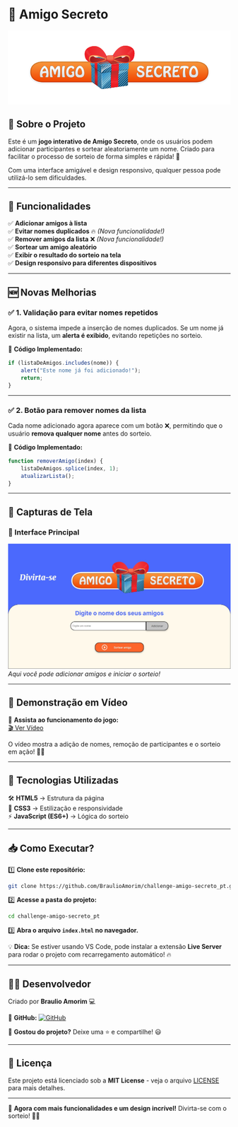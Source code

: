 # 🎁 Amigo Secreto

![Header Image](assets/amigo-secreto.png)

## 🌟 Sobre o Projeto

Este é um **jogo interativo de Amigo Secreto**, onde os usuários podem adicionar participantes e sortear aleatoriamente um nome. Criado para facilitar o processo de sorteio de forma simples e rápida! 🎉

Com uma interface amigável e design responsivo, qualquer pessoa pode utilizá-lo sem dificuldades.

---

## 🎯 Funcionalidades

✅ **Adicionar amigos à lista**  
✅ **Evitar nomes duplicados** 🔥 *(Nova funcionalidade!)*  
✅ **Remover amigos da lista** ❌ *(Nova funcionalidade!)*  
✅ **Sortear um amigo aleatório**  
✅ **Exibir o resultado do sorteio na tela**  
✅ **Design responsivo para diferentes dispositivos**  

---

## 🆕 Novas Melhorias

### ✅ **1. Validação para evitar nomes repetidos**
Agora, o sistema impede a inserção de nomes duplicados. Se um nome já existir na lista, um **alerta é exibido**, evitando repetições no sorteio.

🔎 **Código Implementado:**
```javascript
if (listaDeAmigos.includes(nome)) {
    alert("Este nome já foi adicionado!");
    return;
}
```

---

### ✅ **2. Botão para remover nomes da lista**
Cada nome adicionado agora aparece com um botão ❌, permitindo que o usuário **remova qualquer nome** antes do sorteio.

🔎 **Código Implementado:**
```javascript
function removerAmigo(index) {
    listaDeAmigos.splice(index, 1);
    atualizarLista();
}
```

---

## 🎨 Capturas de Tela

### 📌 Interface Principal  
![Interface](assets/jogo.jpg)  
*Aqui você pode adicionar amigos e iniciar o sorteio!*

---

## 🎥 Demonstração em Vídeo  

🔎 **Assista ao funcionamento do jogo:**  
[🎬 Ver Vídeo](https://github.com/BraulioAmorim/challenge-amigo-secreto_pt/raw/main/assets/Demostração%20em%20Video.mp4)  

O vídeo mostra a adição de nomes, remoção de participantes e o sorteio em ação! 🎲✨  

---

## 🚀 Tecnologias Utilizadas

🛠 **HTML5** → Estrutura da página  
🎨 **CSS3** → Estilização e responsividade  
⚡ **JavaScript (ES6+)** → Lógica do sorteio  

---

## 📥 Como Executar?

1️⃣ **Clone este repositório:**  
```sh
git clone https://github.com/BraulioAmorim/challenge-amigo-secreto_pt.git
```
2️⃣ **Acesse a pasta do projeto:**  
```sh
cd challenge-amigo-secreto_pt
```
3️⃣ **Abra o arquivo `index.html` no navegador.**  

💡 **Dica:** Se estiver usando VS Code, pode instalar a extensão **Live Server** para rodar o projeto com recarregamento automático! 🔥  

---

## 👨‍💻 Desenvolvedor

Criado por **Braulio Amorim** 💻  

📌 **GitHub:** [![GitHub](https://img.shields.io/badge/GitHub-Braulio%20Amorim-blue?logo=github&style=flat-square)](https://github.com/BraulioAmorim)  

📌 **Gostou do projeto?** Deixe uma ⭐ e compartilhe! 😃  

---

## 📝 Licença

Este projeto está licenciado sob a **MIT License** - veja o arquivo [LICENSE](https://github.com/BraulioAmorim/challenge-amigo-secreto_pt/blob/main/LICENSE) para mais detalhes.  

---

🚀 **Agora com mais funcionalidades e um design incrível!** Divirta-se com o sorteio! 🎁🔥
